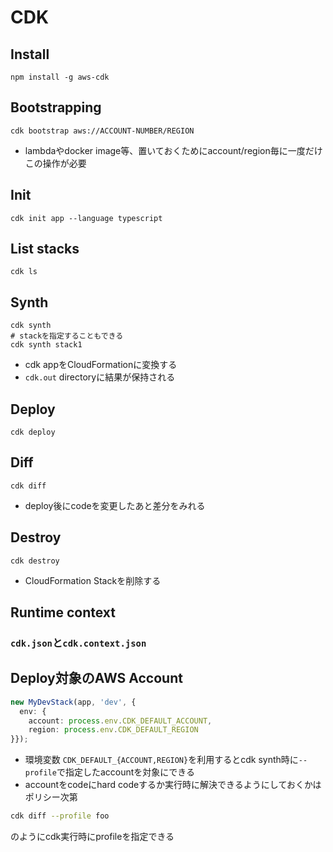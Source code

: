 # CDK

## Install

```
npm install -g aws-cdk
```

## Bootstrapping

```console
cdk bootstrap aws://ACCOUNT-NUMBER/REGION
```

* lambdaやdocker image等、置いておくためにaccount/region毎に一度だけこの操作が必要

## Init

```console
cdk init app --language typescript
```

## List stacks

```console
cdk ls
```

## Synth

```consle
cdk synth
# stackを指定することもできる
cdk synth stack1
```

* cdk appをCloudFormationに変換する
* `cdk.out` directoryに結果が保持される

## Deploy

```console
cdk deploy
```

## Diff

```console
cdk diff
```

* deploy後にcodeを変更したあと差分をみれる

## Destroy

```console
cdk destroy
```

* CloudFormation Stackを削除する

## Runtime context

### `cdk.json`と`cdk.context.json`


## Deploy対象のAWS Account

```typescript
new MyDevStack(app, 'dev', { 
  env: { 
    account: process.env.CDK_DEFAULT_ACCOUNT, 
    region: process.env.CDK_DEFAULT_REGION 
}});
```

* 環境変数 `CDK_DEFAULT_{ACCOUNT,REGION}`を利用するとcdk synth時に`--profile`で指定したaccountを対象にできる
* accountをcodeにhard codeするか実行時に解決できるようにしておくかはポリシー次第

```sh
cdk diff --profile foo
```

のようにcdk実行時にprofileを指定できる
